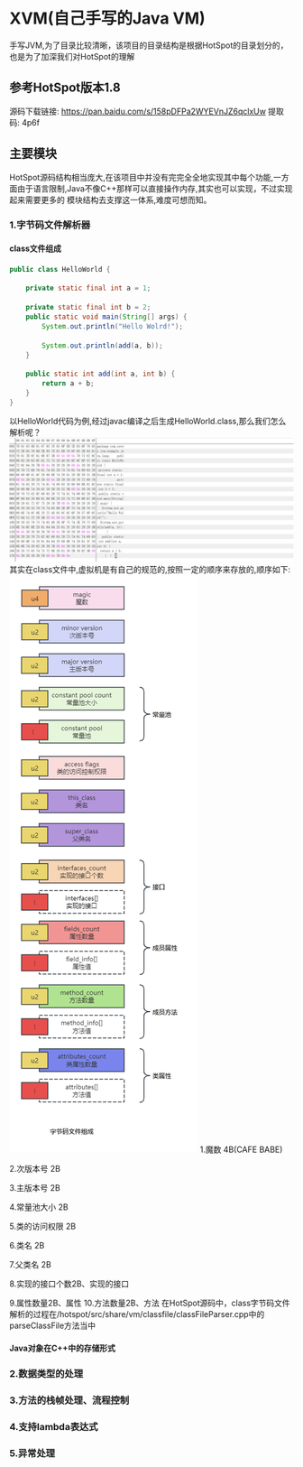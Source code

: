 # XVM(自己手写的Java VM)
手写JVM,为了目录比较清晰，该项目的目录结构是根据HotSpot的目录划分的，也是为了加深我们对HotSpot的理解
## 参考HotSpot版本1.8
源码下载链接: https://pan.baidu.com/s/158pDFPa2WYEVnJZ6qclxUw 提取码: 4p6f
## 主要模块
HotSpot源码结构相当庞大,在该项目中并没有完完全全地实现其中每个功能,一方面由于语言限制,Java不像C++那样可以直接操作内存,其实也可以实现，不过实现起来需要更多的
模块结构去支撑这一体系,难度可想而知。
### 1.字节码文件解析器
#### class文件组成
```java
public class HelloWorld {
    
    private static final int a = 1;
    
    private static final int b = 2;
    public static void main(String[] args) {
        System.out.println("Hello Wolrd!");

        System.out.println(add(a, b));
    }
    
    public static int add(int a, int b) {
        return a + b;
    }
}
```
以HelloWorld代码为例,经过javac编译之后生成HelloWorld.class,那么我们怎么解析呢？
![img.png](img.png)
其实在class文件中,虚拟机是有自己的规范的,按照一定的顺序来存放的,顺序如下:
![img_1.png](img_1.png)
1.魔数 4B(CAFE BABE)

2.次版本号 2B

3.主版本号 2B

4.常量池大小 2B

5.类的访问权限 2B

6.类名 2B

7.父类名 2B

8.实现的接口个数2B、实现的接口

9.属性数量2B、属性
10.方法数量2B、方法
在HotSpot源码中，class字节码文件解析的过程在/hotspot/src/share/vm/classfile/classFileParser.cpp中的parseClassFile方法当中
#### Java对象在C++中的存储形式

### 2.数据类型的处理

### 3.方法的栈帧处理、流程控制

### 4.支持lambda表达式

### 5.异常处理